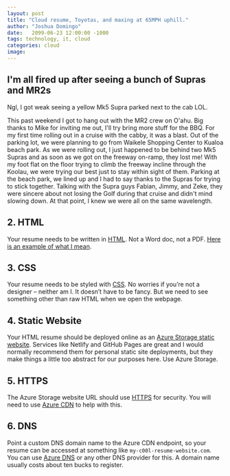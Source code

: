 ```yaml
---
layout: post
title: "Cloud resume, Toyotas, and maxing at 65MPH uphill."
author: "Joshua Domingo"
date:   2099-06-23 12:00:00 -1000
tags: technology, it, cloud
categories: cloud
image: 
---
```


## I'm all fired up after seeing a bunch of Supras and MR2s

Ngl, I got weak seeing a yellow Mk5 Supra parked next to the cab LOL. 

This past weekend I got to hang out with the MR2 crew on O'ahu. Big thanks to Mike for inviting me out, I'll try bring more stuff for the BBQ. For my first time rolling out in a cruise with the cabby, it was a blast. Out of the parking lot, we were planning to go from Waikele Shopping Center to Kualoa beach park. As we were rolling out, I just happened to be behind two Mk5 Supras and as soon as we got on the freeway on-ramp, they lost me! With my foot flat on the floor trying to climb the freeway incline through the Koolau, we were trying our best just to stay within sight of them. Parking at the beach park, we lined up and I had to say thanks to the Supras for trying to stick together. Talking with the Supra guys Fabian, Jimmy, and Zeke, they were sincere about not losing the Golf during that cruise and didn't mind slowing down. At that point, I knew we were all on the same wavelength.




## 2. HTML

Your resume needs to be written in [HTML](https://developer.mozilla.org/en-US/docs/Web/HTML). Not a Word doc, not a PDF. [Here is an example of what I mean](https://codepen.io/emzarts/pen/OXzmym).

## 3. CSS

Your resume needs to be styled with [CSS](https://www.w3schools.com/css/). No worries if you’re not a designer – neither am I. It doesn’t have to be fancy. But we need to see something other than raw HTML when we open the webpage.

## 4. Static Website
Your HTML resume should be deployed online as an [Azure Storage static website](https://docs.microsoft.com/en-us/azure/storage/blobs/storage-blob-static-website). Services like Netlify and GitHub Pages are great and I would normally recommend them for personal static site deployments, but they make things a little too abstract for our purposes here. Use Azure Storage.

## 5. HTTPS

The Azure Storage website URL should use [HTTPS](https://www.cloudflare.com/learning/ssl/what-is-https/) for security. You will need to use [Azure CDN](https://docs.microsoft.com/en-us/azure/storage/blobs/storage-custom-domain-name?tabs=azure-portal#map-a-custom-domain-with-https-enabled) to help with this.

## 6. DNS

Point a custom DNS domain name to the Azure CDN endpoint, so your resume can be accessed at something like `my-c00l-resume-website.com`. You can use [Azure DNS](https://docs.microsoft.com/en-us/azure/cdn/cdn-map-content-to-custom-domain) or any other DNS provider for this. A domain name usually costs about ten bucks to register.